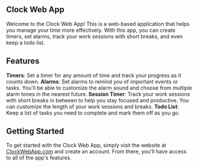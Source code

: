 ## Clock Web App
Welcome to the Clock Web App! This is a web-based application that helps you manage your time more effectively. With this app, you can create timers, set alarms, track your work sessions with short breaks, and even keep a todo list.

## Features
**Timers**: Set a timer for any amount of time and track your progress as it counts down.
**Alarms**: Set alarms to remind you of important events or tasks. You'll be able to customize the alarm sound and choose from multiple alarm tones in the nearest future.
**Session Timer**: Track your work sessions with short breaks in between to help you stay focused and productive. You can customize the length of your work sessions and breaks.
**Todo List**: Keep a list of tasks you need to complete and mark them off as you go.

## Getting Started
To get started with the Clock Web App, simply visit the website at [ClockWebApp.com](https://radiant-quokka-89a88c.netlify.app) and create an account. From there, you'll have access to all of the app's features.
